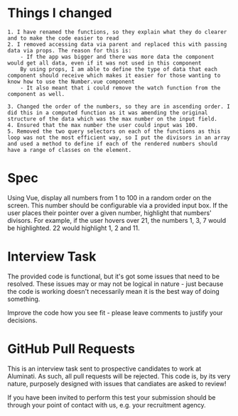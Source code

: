 # Things I changed

    1. I have renamed the functions, so they explain what they do clearer and to make the code easier to read
    2. I removed accessing data via parent and replaced this with passing data via props. The reason for this is:
        - If the app was bigger and there was more data the component would get all data, even if it was not used in this component
        By using props, I am able to define the type of data that each component should receive which makes it easier for those wanting to know how to use the Number.vue component
        - It also meant that i could remove the watch function from the component as well.

    3. Changed the order of the numbers, so they are in ascending order. I did this in a computed function as it was amending the original structure of the data which was the max number on the input field.
    4. Ensured that the max number the user could input was 100.
    5. Removed the two query selectors on each of the functions as this loop was not the most efficient way, so I put the divisors in an array and used a method to define if each of the rendered numbers should have a range of classes on the element.

# Spec

Using Vue, display all numbers from 1 to 100 in a random order on the screen. This number should be configurable via a provided input box.
If the user places their pointer over a given number, highlight that numbers' divisors.
For example, if the user hovers over 21, the numbers 1, 3, 7 would be highlighted. 22 would highlight 1, 2 and 11.

# Interview Task

The provided code is functional, but it's got some issues that need to be resolved. These issues may or may not be logical in nature - just because the code is working doesn't necessarily mean it is the best way of doing something.

Improve the code how you see fit - please leave comments to justify your decisions.

# GitHub Pull Requests

This is an interview task sent to prospective candidates to work at Aluminati. As such, all pull requests will be rejected. This code is, by its very nature, purposely designed with issues that candiates are asked to review!

If you have been invited to perform this test your submission should be through your point of contact with us, e.g. your recruitment agency.
